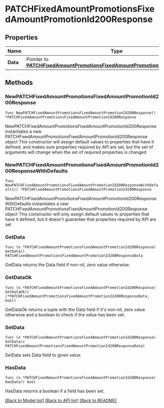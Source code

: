 # PATCHFixedAmountPromotionsFixedAmountPromotionId200Response

## Properties

Name | Type | Description | Notes
------------ | ------------- | ------------- | -------------
**Data** | Pointer to [**PATCHFixedAmountPromotionsFixedAmountPromotionId200ResponseData**](PATCHFixedAmountPromotionsFixedAmountPromotionId200ResponseData.md) |  | [optional] 

## Methods

### NewPATCHFixedAmountPromotionsFixedAmountPromotionId200Response

`func NewPATCHFixedAmountPromotionsFixedAmountPromotionId200Response() *PATCHFixedAmountPromotionsFixedAmountPromotionId200Response`

NewPATCHFixedAmountPromotionsFixedAmountPromotionId200Response instantiates a new PATCHFixedAmountPromotionsFixedAmountPromotionId200Response object
This constructor will assign default values to properties that have it defined,
and makes sure properties required by API are set, but the set of arguments
will change when the set of required properties is changed

### NewPATCHFixedAmountPromotionsFixedAmountPromotionId200ResponseWithDefaults

`func NewPATCHFixedAmountPromotionsFixedAmountPromotionId200ResponseWithDefaults() *PATCHFixedAmountPromotionsFixedAmountPromotionId200Response`

NewPATCHFixedAmountPromotionsFixedAmountPromotionId200ResponseWithDefaults instantiates a new PATCHFixedAmountPromotionsFixedAmountPromotionId200Response object
This constructor will only assign default values to properties that have it defined,
but it doesn't guarantee that properties required by API are set

### GetData

`func (o *PATCHFixedAmountPromotionsFixedAmountPromotionId200Response) GetData() PATCHFixedAmountPromotionsFixedAmountPromotionId200ResponseData`

GetData returns the Data field if non-nil, zero value otherwise.

### GetDataOk

`func (o *PATCHFixedAmountPromotionsFixedAmountPromotionId200Response) GetDataOk() (*PATCHFixedAmountPromotionsFixedAmountPromotionId200ResponseData, bool)`

GetDataOk returns a tuple with the Data field if it's non-nil, zero value otherwise
and a boolean to check if the value has been set.

### SetData

`func (o *PATCHFixedAmountPromotionsFixedAmountPromotionId200Response) SetData(v PATCHFixedAmountPromotionsFixedAmountPromotionId200ResponseData)`

SetData sets Data field to given value.

### HasData

`func (o *PATCHFixedAmountPromotionsFixedAmountPromotionId200Response) HasData() bool`

HasData returns a boolean if a field has been set.


[[Back to Model list]](../README.md#documentation-for-models) [[Back to API list]](../README.md#documentation-for-api-endpoints) [[Back to README]](../README.md)


